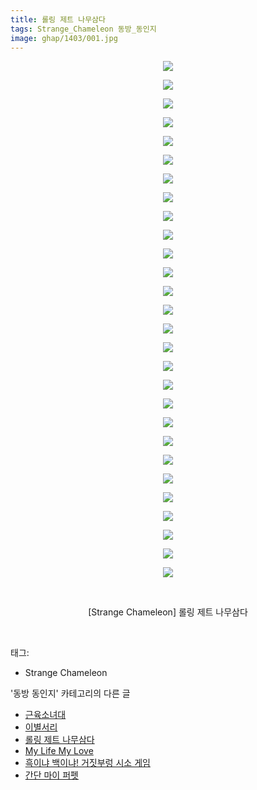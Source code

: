 ```yaml
---
title: 롤링 제트 나무삼다
tags: Strange_Chameleon 동방_동인지
image: ghap/1403/001.jpg
---
```

<div class="article">
<p style="text-align: center; clear: none; float: none;"><img src="{{ site.nasurl }}/ghap/1403/001.jpg"/></p>
<p style="text-align: center; clear: none; float: none;"><img src="{{ site.nasurl }}/ghap/1403/002.jpg"/></p>
<p style="text-align: center; clear: none; float: none;"><img src="{{ site.nasurl }}/ghap/1403/003.jpg"/></p>
<p style="text-align: center; clear: none; float: none;"><img src="{{ site.nasurl }}/ghap/1403/004.jpg"/></p>
<p style="text-align: center; clear: none; float: none;"><img src="{{ site.nasurl }}/ghap/1403/005.jpg"/></p>
<p style="text-align: center; clear: none; float: none;"><img src="{{ site.nasurl }}/ghap/1403/006.jpg"/></p>
<p style="text-align: center; clear: none; float: none;"><img src="{{ site.nasurl }}/ghap/1403/007.jpg"/></p>
<p style="text-align: center; clear: none; float: none;"><img src="{{ site.nasurl }}/ghap/1403/008.jpg"/></p>
<p style="text-align: center; clear: none; float: none;"><img src="{{ site.nasurl }}/ghap/1403/009.jpg"/></p>
<p style="text-align: center; clear: none; float: none;"><img src="{{ site.nasurl }}/ghap/1403/010.jpg"/></p>
<p style="text-align: center; clear: none; float: none;"><img src="{{ site.nasurl }}/ghap/1403/011.jpg"/></p>
<p style="text-align: center; clear: none; float: none;"><img src="{{ site.nasurl }}/ghap/1403/012.jpg"/></p>
<p style="text-align: center; clear: none; float: none;"><img src="{{ site.nasurl }}/ghap/1403/013.jpg"/></p>
<p style="text-align: center; clear: none; float: none;"><img src="{{ site.nasurl }}/ghap/1403/014.jpg"/></p>
<p style="text-align: center; clear: none; float: none;"><img src="{{ site.nasurl }}/ghap/1403/015.jpg"/></p>
<p style="text-align: center; clear: none; float: none;"><img src="{{ site.nasurl }}/ghap/1403/016.jpg"/></p>
<p style="text-align: center; clear: none; float: none;"><img src="{{ site.nasurl }}/ghap/1403/017.jpg"/></p>
<p style="text-align: center; clear: none; float: none;"><img src="{{ site.nasurl }}/ghap/1403/018.jpg"/></p>
<p style="text-align: center; clear: none; float: none;"><img src="{{ site.nasurl }}/ghap/1403/019.jpg"/></p>
<p style="text-align: center; clear: none; float: none;"><img src="{{ site.nasurl }}/ghap/1403/020.jpg"/></p>
<p style="text-align: center; clear: none; float: none;"><img src="{{ site.nasurl }}/ghap/1403/021.jpg"/></p>
<p style="text-align: center; clear: none; float: none;"><img src="{{ site.nasurl }}/ghap/1403/022.jpg"/></p>
<p style="text-align: center; clear: none; float: none;"><img src="{{ site.nasurl }}/ghap/1403/023.jpg"/></p>
<p style="text-align: center; clear: none; float: none;"><img src="{{ site.nasurl }}/ghap/1403/024.jpg"/></p>
<p style="text-align: center; clear: none; float: none;"><img src="{{ site.nasurl }}/ghap/1403/025.jpg"/></p>
<p style="text-align: center; clear: none; float: none;"><img src="{{ site.nasurl }}/ghap/1403/026.jpg"/></p>
<p style="text-align: center; clear: none; float: none;"><img src="{{ site.nasurl }}/ghap/1403/027.jpg"/></p>
<p style="text-align: center; clear: none; float: none;"><img src="{{ site.nasurl }}/ghap/1403/028.jpg"/></p>
<p style="text-align: center; clear: none; float: none;"><br/></p>
<p style="text-align: center; clear: none; float: none;">[Strange Chameleon] 롤링 제트 나무삼다</p>
<p><br/></p>
</div><div class="tagTrail">
<p>태그: </p>
<ul>
<li>Strange Chameleon</li>
</ul>
</div><div class="another">
<p>'동방 동인지' 카테고리의 다른 글</p>
<ul>
<li><a href="/2016-08-07-ghap_1405">근육소녀대</a></li>
<li><a href="/2016-08-07-ghap_1404">이별서리</a></li>
<li><a href="/2016-08-07-ghap_1403">롤링 제트 나무삼다</a></li>
<li><a href="/2016-08-07-ghap_1402">My Life My Love</a></li>
<li><a href="/2016-08-07-ghap_1401">흑이냐 백이냐! 거짓부렁 시소 게임</a></li>
<li><a href="/2016-08-07-ghap_1400">간단 마이 퍼펫</a></li>
</ul>
</div><div class="cb_module cb_fluid">
<div class="cb_wrt cb_profile">
</div><!-- commentList close -->
</div>